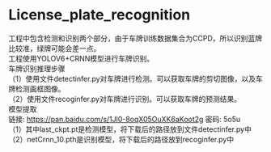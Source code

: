 # License_plate_recognition
   工程中包含检测和识别两个部分，由于车牌训练数据集合为CCPD，所以识别蓝牌比较准，绿牌可能会差一点。   
   工程使用YOLOV6+CRNN模型进行车牌识别。  
   车牌识别推理步骤   
   （1）使用文件detectinfer.py对车牌进行检测。可以获取车牌的剪切图像，以及车牌检测画框图像。  
   （2）使用文件recoginfer.py对车牌进行识别。可以获取车牌的预测结果。   
   模型提取  
   链接: https://pan.baidu.com/s/1Jl0-8oqX05OuXK6aKoot2g  密码: 5o5u  
   （1）其中last_ckpt.pt是检测模型，将下载后的路径放到文件detectinfer.py中  
   （2）netCrnn_10.pth是识别模型，将下载后的路径放到recoginfer.py中
